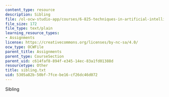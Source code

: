 ```yaml
---
content_type: resource
description: Sibling
file: /ol-ocw-studio-app/courses/6-825-techniques-in-artificial-intelligence-sma-5504-fall-2002/5305a82b50bf7fcebe16cf26dc46d072_sibling.txt
file_size: 172
file_type: text/plain
learning_resource_types:
- Assignments
license: https://creativecommons.org/licenses/by-nc-sa/4.0/
ocw_type: OCWFile
parent_title: Assignments
parent_type: CourseSection
parent_uid: c614faf8-894f-e345-14ec-83a1fd01388d
resourcetype: Other
title: sibling.txt
uid: 5305a82b-50bf-7fce-be16-cf26dc46d072
---
```

Sibling
